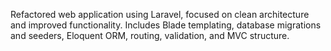 Refactored web application using Laravel, focused on clean architecture and improved functionality. Includes Blade templating, database migrations and seeders, Eloquent ORM, routing, validation, and MVC structure.

